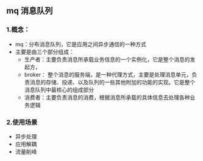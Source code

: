 ## mq 消息队列

### 1.概念：

- mq：分布消息队列，它是应用之间异步通信的一种方式
- 主要是由三个部分组成：
  - 生产者：主要负责消息所承载业务信息的一个实例化，它是整个消息的发起方，
  - broker： 整个消息的服务端，是一种代理方式，主要是处理消息单元，负责消息的存储、投递、以及队列的一些其他附加的功能的实现。它是整个消息队列中最核心的组成部分
  - 消费者：主要负责消息的消费，根据消息所承载的具体信息去处理各种业务逻辑



### 2.使用场景

- 异步处理
- 应用解耦
- 流量削峰